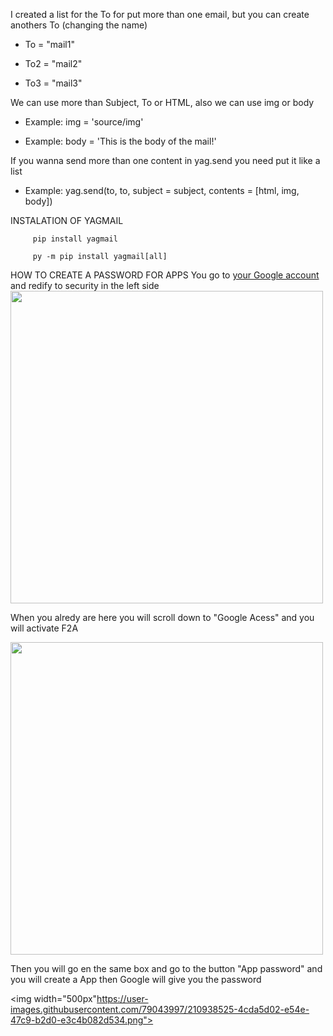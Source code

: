 I created a list for the To for put more than one email, but you can create anothers To (changing the name) 
<nav>
   <ul>
       <li><p>To = "mail1"</p></li>
       <li><p>To2 = "mail2"</p></li>
       <li><p>To3 = "mail3"</p></li>
    <ul>
</nav>
 We can use more than Subject, To or HTML, also we can use img or body
<nav>
   <ul>
       <li><p>Example: img = 'source/img'</p></li>
       <li><p>Example: body = 'This is the body of the mail!'</p></li>
    <ul>
</nav>
If you wanna send more than one content in yag.send you need put it like a list
 <nav>
   <ul>
       <li><p>Example: yag.send(to, to, subject = subject, contents = [html, img, body])</p></li>
    <ul>
</nav>   

INSTALATION OF YAGMAIL
```
     pip install yagmail
```
```
     py -m pip install yagmail[all]
```
    
HOW TO CREATE A PASSWORD FOR APPS
     You go to <a href="https://myaccount.google.com">your Google account</a> and redify to security in the left side
     <img width="500px" src="https://user-images.githubusercontent.com/79043997/210937973-9387d6d2-cbfc-4be6-9bfc-99d36c07e01a.png">
     <p>When you alredy are here you will scroll down to "Google Acess" and you will activate F2A</p>
     <img width="500px" src="https://user-images.githubusercontent.com/79043997/210938295-2ce1d271-386b-4818-b3a0-4422c572edb6.png">
     <p>Then you will go en the same box and go to the button "App password" and you will create a App then Google will give you the password</p>
     <img width="500px"https://user-images.githubusercontent.com/79043997/210938525-4cda5d02-e54e-47c9-b2d0-e3c4b082d534.png">
                                                                                                                             
                                                                                                                            
